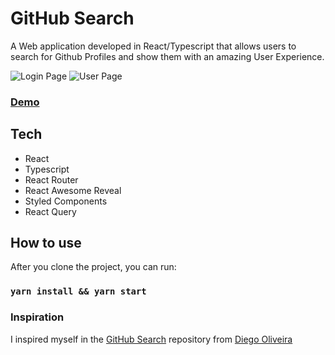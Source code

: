 # GitHub Search

A Web application developed in React/Typescript that allows users to search for Github Profiles and show them with an amazing User Experience.

![Login Page](https://i.imgur.com/JcdbhDr.png)
![User Page](https://i.imgur.com/heBynZA.png)

### [Demo](https://c0llinn.github.io/GithubSearch)

## Tech

* React
* Typescript
* React Router
* React Awesome Reveal
* Styled Components
* React Query

## How to use

After you clone the project, you can run:

### `yarn install && yarn start`

### Inspiration

I inspired myself in the [GitHub Search](https://github.com/Diegooliveyra/Github-Search) repository from [Diego Oliveira](https://github.com/Diegooliveyra)
